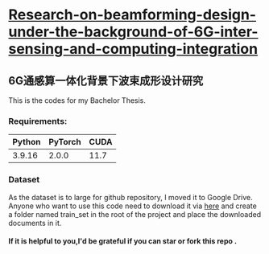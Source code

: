 # [Research-on-beamforming-design-under-the-background-of-6G-inter-sensing-and-computing-integration](https://github.com/MonsterXia/Research-on-beamforming-design-under-the-background-of-6G-inter-sensing-and-computing-integration)

## 6G通感算一体化背景下波束成形设计研究

This is the codes for my Bachelor Thesis.

### Requirements:

| Python | PyTorch | CUDA |
| ------ | ------- | ---- |
| 3.9.16 | 2.0.0   | 11.7 |

### Dataset

As the dataset is to large for github repository, I moved it to Google Drive. Anyone who want to use this code need to download it via [here](https://drive.google.com/drive/folders/1N65wbOUXIB6U_3d2oZ4hzWvk80BpHA-L?usp=drive_link) and create a folder named train_set in the root of the project and place the downloaded documents in it.

#### If it is helpful to you,I'd be grateful if you can **star** or **fork** this repo .

